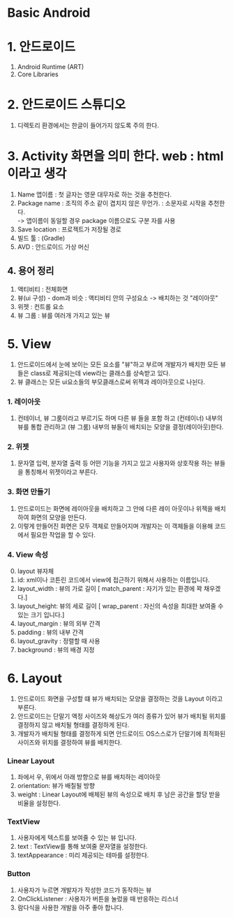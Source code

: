 # Basic Android

# 1. 안드로이드

1. Android Runtime (ART)
2. Core Libraries

# 2. 안드로이드 스튜디오

1. 디렉토리 환경에서는 한글이 들어가지 않도록 주의 한다.

# 3. Activity 화면을 의미 한다. web : html 이라고 생각

1. Name 앱이름 : 첫 글자는 영문 대무자로 하는 것을 추천한다.
2. Package name : 조직의 주소 같이 겹치지 않은 무언가. : 소문자로 시작을 추천한다.
   <br/> -> 앱이름이 동일할 경우 package 이름으로도 구분 자를 사용
3. Save location : 프로젝트가 저장될 경로
4. 빌드 툴 : (Gradle)
5. AVD : 안드로이드 가상 머신

## 4. 용어 정리

1. 액티비티 : 전체화면
2. 뷰(ui 구성) - dom과 비슷 : 액티비티 안의 구성요소 -> 배치하는 것 "레이아웃"
3. 위젯 : 컨트롤 요소
4. 뷰 그룹 : 뷰를 여러개 가지고 있는 뷰

# 5. View

1. 안드로이드에서 눈에 보이는 모든 요소를 "뷰"하고 부르며 개발자가 배치한 모든 뷰들은 class로 제공되는데 view라는 클래스를 상속받고 있다.
2. 뷰 클래스는 모든 ui요소들의 부모클래스로써 위젝과 레이아웃으로 나뉜다.

### 1. 레이아웃

1. 컨테이너, 뷰 그룸이라고 부르기도 하며 다른 뷰 들을 포함 하고 (컨테이너) 내부의 뷰를 통합 관리하고 (뷰 그룸) 내부의 뷰들이 배치되는 모양을 결정(레이아웃)한다.

### 2. 위젯

1. 문자열 입력, 분자열 출력 등 어떤 기능을 가지고 있고 사용자와 상호작용 하는 뷰들을 통칭해서 위젯이라고 부른다.

### 3. 화면 만들기

1. 안드로이드는 화면에 레이아웃을 배치하고 그 안에 다른 레이 아웃이나 위젝을 배치하여 화면의 모양을 만든다.
2. 이렇게 만들어진 화면은 모두 객체로 만들어지며 개발자는 이 객체들을 이용해 코드에서 필요한 작업을 할 수 있다.

### 4. View 속성

0. layout 뷰자체
1. id: xml이나 코튼린 코드에서 view에 접근하기 위해서 사용하는 이름입니다.
1. layout_width : 뷰의 가로 길이 [ match_parent : 자기가 있는 환경에 꽉 채우겠다.]
1. layout_height: 뷰의 세로 길이 [ wrap_parent : 자신의 속성을 최대한 보여줄 수 있는 크기 입니다.]
1. layout_margin : 뷰의 외부 간격
1. padding : 뷰의 내부 간격
1. layout_gravity : 정렬할 때 사용
1. background : 뷰의 배경 지정

# 6. Layout

1. 안드로이드 화면을 구성할 떄 뷰가 배치되는 모양을 결정하는 것을 Layout 이라고 부른다.
2. 안드로이드는 단말기 액정 사이즈와 해상도가 여러 종류가 있어 뷰가 배치될 위치를 결정하지 않고 배치될 형태를 결정하게 된다.
3. 개발자가 배치될 형태를 결정하게 되면 안드로이드 OS스스로가 단말기에 최적화된 사이즈와 위치를 결정하여 뷰를 배치한다.

### Linear Layout

1. 좌에서 우, 위에서 아래 방향으로 뷰를 배치하는 레이아웃
2. orientation: 뷰가 배칠될 방향
3. weight : Linear Layout에 배체된 뷰의 속성으로 배치 후 남은 공간을 할당 받을 비율을 설정한다.

### TextView

1. 사용자에게 텍스트를 보여줄 수 있는 뷰 입니다.
2. text : TextView를 통해 보여줄 문자열을 설정한다.
3. textAppearance : 미리 제공되는 테마를 설정한다.

### Button

1. 사용자가 누르면 개발자가 작성한 코드가 동작하는 뷰
2. OnClickListener : 사용자가 버튼을 눌렀을 때 반응하는 리스너
3. 람다식을 사용한 개발을 아주 좋아 합니다.
